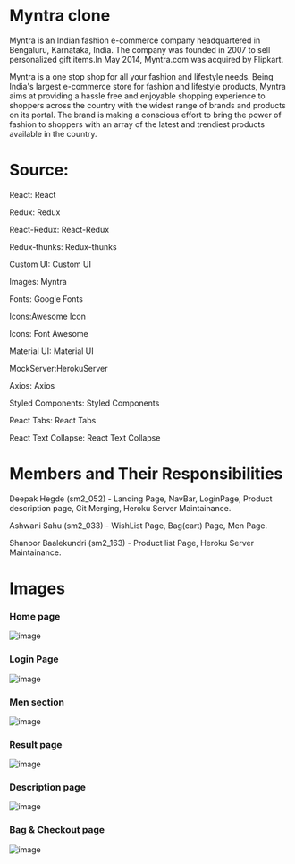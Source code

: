 # Myntra clone

Myntra is an Indian fashion e-commerce company headquartered in Bengaluru, Karnataka, India. The company was founded in 2007 to sell personalized gift items.In May 2014, Myntra.com was acquired by Flipkart.

Myntra is a one stop shop for all your fashion and lifestyle needs. Being India's largest e-commerce store for fashion and lifestyle products, Myntra aims at providing a hassle free and enjoyable shopping experience to shoppers across the country with the widest range of brands and products on its portal. The brand is making a conscious effort to bring the power of fashion to shoppers with an array of the latest and trendiest products available in the country.

# Source:

React: React

Redux: Redux

React-Redux: React-Redux

Redux-thunks: Redux-thunks

Custom UI: Custom UI

Images: Myntra

Fonts: Google Fonts

Icons:Awesome Icon

Icons: Font Awesome

Material UI: Material UI

MockServer:HerokuServer

Axios: Axios

Styled Components: Styled Components

React Tabs: React Tabs

React Text Collapse: React Text Collapse

# Members and Their Responsibilities

Deepak Hegde (sm2_052) - Landing Page, NavBar, LoginPage, Product description page, Git Merging, Heroku Server Maintainance.

Ashwani Sahu (sm2_033) - WishList Page, Bag(cart) Page, Men Page.

Shanoor Baalekundri (sm2_163) - Product list Page, Heroku Server Maintainance.


# Images

### Home page
![image](https://user-images.githubusercontent.com/77038788/127658611-bb6536ef-5b44-48f2-808b-7e5dc0b406d2.png)


### Login Page 
![image](https://user-images.githubusercontent.com/77038788/127659271-be34b4f3-e002-437e-9fb4-cbf3cc8cef77.png)


### Men section
![image](https://user-images.githubusercontent.com/77038788/127658730-fdd220b2-51bb-42b1-a2ad-95ba670e6d26.png)


### Result page 
![image](https://user-images.githubusercontent.com/77038788/127659008-c7479290-77cb-480f-a48e-ff642a9cafc1.png)


### Description page
![image](https://user-images.githubusercontent.com/77038788/127659184-61758084-5831-49cc-8937-93044860ac4e.png)


### Bag & Checkout page
![image](https://user-images.githubusercontent.com/77038788/127659406-5d905d19-e4f8-49f2-9b36-f0e9a4aa9199.png)



